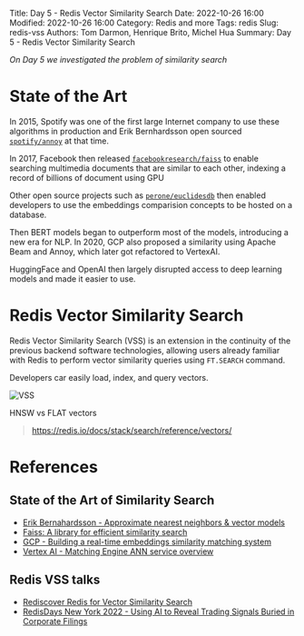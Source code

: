 Title: Day 5 - Redis Vector Similarity Search
Date: 2022-10-26 16:00
Modified: 2022-10-26 16:00
Category: Redis and more
Tags: redis
Slug: redis-vss
Authors: Tom Darmon, Henrique Brito, Michel Hua
Summary: Day 5 - Redis Vector Similarity Search

_On Day 5 we investigated the problem of similarity search_

# State of the Art

In 2015, Spotify was one of the first large Internet company to use these algorithms in production and Erik Bernhardsson open sourced [`spotify/annoy`](https://github.com/spotify/annoy) at that time.

In 2017, Facebook then released [`facebookresearch/faiss`](https://github.com/facebookresearch/faiss) to enable searching multimedia documents that are similar to each other, indexing a record of billions of document using GPU

Other open source projects such as [`perone/euclidesdb`](https://github.com/perone/euclidesdb) then enabled developers to use the embeddings comparision concepts to be hosted on a database.

Then BERT models began to outperform most of the models, introducing a new era for NLP. In 2020, GCP also proposed a similarity using Apache Beam and Annoy, which later got refactored to VertexAI.

HuggingFace and OpenAI then largely disrupted access to deep learning models and made it easier to use.

# Redis Vector Similarity Search

Redis Vector Similarity Search (VSS) is an extension in the continuity of the previous backend software technologies, allowing users already familiar with Redis to perform vector similarity queries using `FT.SEARCH` command.

Developers car easily load, index, and query vectors.

![VSS](https://redis.com/wp-content/uploads/2022/05/rediscover-redis-for-vector-similarity-search-similarity-searches-1024x580.png?&auto=webp&quality=85,75&width=1200)

HNSW vs FLAT vectors
> https://redis.io/docs/stack/search/reference/vectors/

# References

## State of the Art of Similarity Search

- [Erik Bernahardsson - Approximate nearest neighbors & vector models](https://www.slideshare.net/erikbern/approximate-nearest-neighbor-methods-and-vector-models-nyc-ml-meetup)
- [Faiss: A library for efficient similarity search](https://engineering.fb.com/data-infrastructure/faiss-a-library-for-efficient-similarity-search/)
- [GCP - Building a real-time embeddings similarity matching system](https://web.archive.org/web/20210307210915/https://cloud.google.com/solutions/machine-learning/building-real-time-embeddings-similarity-matching-system)
- [Vertex AI - Matching Engine ANN service overview](https://cloud.google.com/vertex-ai/docs/matching-engine/ann-service-overview)

## Redis VSS talks

- [Rediscover Redis for Vector Similarity Search](https://redis.com/blog/rediscover-redis-for-vector-similarity-search/)
- [RedisDays New York 2022 - Using AI to Reveal Trading Signals Buried in Corporate Filings](https://www.youtube.com/watch?v=_Lrbesg4DhY)
